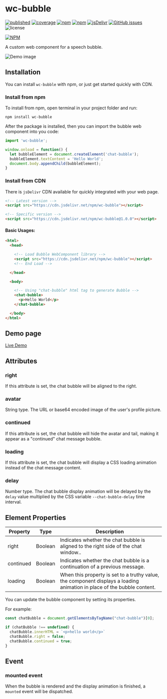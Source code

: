 # wc-bubble

[![published][wc-image]][wc-url]
[![coverage][coverage-image]][coverage-url]
[![npm][npm-version-img]][npm-url]
[![npm][npm-download-img]][npm-url]
[![jsDelivr](https://data.jsdelivr.com/v1/package/npm/wc-bubble/badge)](https://data.jsdelivr.com/v1/package/npm/wc-bubble/badge)
[![GitHub issues][github-issue-img]][github-issue-url]
![license][license-img]

[![NPM](https://nodei.co/npm/wc-bubble.png?mini=true)](https://www.npmjs.com/package/wc-bubble)

A custom web component for a speech bubble.

![Demo image](https://yishiashia.github.io/img/demo/wc-bubble.png)

## Installation
You can install `wc-bubble` with npm, or just get started quickly with CDN.

### Install from npm
To install from npm, open terminal in your project folder and run:

```shell
npm install wc-bubble
```

After the package is installed, then you can import the bubble web component into you code:

```js
import 'wc-bubble';

window.onload = function() {
  let bubbleElement = document.createElement('chat-bubble');
  bubbleElement.textContent = 'Hello World';
  document.body.appendChild(bubbleElement);
}
```

### Install from CDN
There is `jsDelivr` CDN available for quickly integrated with your web page.

```html
<!-- Latest version -->
<script src="https://cdn.jsdelivr.net/npm/wc-bubble"></script>

<!-- Specific version -->
<script src="https://cdn.jsdelivr.net/npm/wc-bubble@1.0.0"></script>
```

#### Basic Usages:

```html
<html>
  <head>

    <!-- Load Bubble WebComponent library -->
    <script src="https://cdn.jsdelivr.net/npm/wc-bubble"></script>
    <!-- End Load -->

  </head>

  <body>

    <!-- Using "chat-bubble" html tag to generate Bubble -->
    <chat-bubble>
      <p>Hello World</p>
    </chat-bubble>

  </body>
</html>
```

## Demo page
[Live Demo](https://yishiashia.github.io/wc-bubble)

## Attributes

### right
If this attribute is set, the chat bubble will be aligned to the right.

### avatar
String type. The URL or base64 encoded image of the user's profile picture.

### continued
If this attribute is set, the chat bubble will hide the avatar and tail, making it appear as a "continued" chat message bubble.

### loading
If this attribute is set, the chat bubble will display a CSS loading animation instead of the chat message content.

### delay
Number type. The chat bubble display animation will be delayed by the `delay` value multiplied by the CSS variable `--chat-bubble-delay` time interval.

## Element Properties

| Property  | Type    | Description |
| --------- | ------- | ----------- |
| right     | Boolean | Indicates whether the chat bubble is aligned to the right side of the chat window.. |
| continued | Boolean | Indicates whether the chat bubble is a continuation of a previous message. |
| loading   | Boolean | When this property is set to a truthy value, the component displays a loading animation in place of the bubble content. |

You can update the bubble component by setting its properties.

For example:

```javascript
const chatBubble = document.getElementsByTagName("chat-bubble")[0];

if (chatBubble !== undefined) {
  chatBubble.innerHTML = `<p>hello world</p>`
  chatBubble.right = false;
  chatBubble.continued = true;
}
```

## Event

### mounted event
When the bubble is rendered and the display animation is finished, a `mounted` event will be dispatched.

[wc-image]: https://img.shields.io/badge/webcomponents.org-published-blue.svg?style=flat-square
[wc-url]: https://www.webcomponents.org/element/wc-bubble
[npm-version-img]: https://img.shields.io/npm/v/wc-bubble.svg?style=flat-square
[npm-download-img]: https://img.shields.io/npm/dm/wc-bubble.svg?style=flat-square
[npm-url]: https://www.npmjs.com/package/wc-bubble

[coverage-image]: https://img.shields.io/endpoint?style=flat-square&url=https%3A%2F%2Fgist.githubusercontent.com%2Fyishiashia%2Fdee60aefdce58a7559baeb7c5deb3a8b%2Fraw%2F068f811e2f9b3fffb75ef20d5d63718154e41201%2Fwc-bubble__heads_main.json
[coverage-url]: https://gist.github.com/yishiashia/dee60aefdce58a7559baeb7c5deb3a8b#file-wc-bubble__heads_main-json

[github-issue-img]: https://img.shields.io/github/issues/yishiashia/wc-bubble.svg?style=flat-square
[github-issue-url]: https://github.com/yishiashia/wc-bubble/issues

[license-img]: https://img.shields.io/npm/l/wc-bubble.svg?style=flat-square
